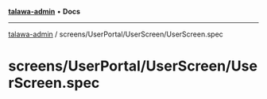 [**talawa-admin**](../../../../README.md) • **Docs**

***

[talawa-admin](../../../../modules.md) / screens/UserPortal/UserScreen/UserScreen.spec

# screens/UserPortal/UserScreen/UserScreen.spec
